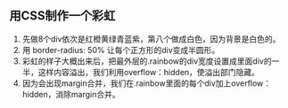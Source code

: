 ## 用CSS制作一个彩虹

1. 先做8个div依次是红橙黄绿青蓝紫，第八个做成白色，因为背景是白色的。
2. 用 border-radius: 50% 让每个正方形的div变成半圆形。
3. 彩虹的样子大概出来后，把最外层的.rainbow的div宽度设置成里面div的一半，这样内容溢出，我们利用overflow：hidden，使溢出部门隐藏。
4. 因为会出现margin合并，我们在.rainbow里面的每个div加上overflow：hidden，消除margin合并。
